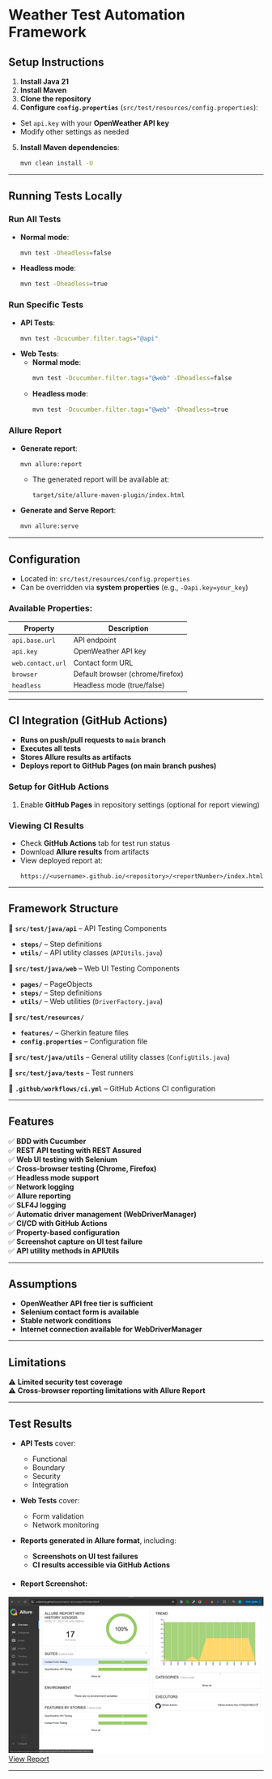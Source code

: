 # Weather Test Automation Framework

## Setup Instructions
1. **Install Java 21**
2. **Install Maven**
3. **Clone the repository**
4. **Configure `config.properties`** (`src/test/resources/config.properties`):
  - Set `api.key` with your **OpenWeather API key**
  - Modify other settings as needed
5. **Install Maven dependencies**:
   ```sh
   mvn clean install -U
   ```  

---

## Running Tests Locally
### Run All Tests
- **Normal mode**:
  ```sh
  mvn test -Dheadless=false
  ```
- **Headless mode**:
  ```sh
  mvn test -Dheadless=true
  ```

### Run Specific Tests
- **API Tests**:
  ```sh
  mvn test -Dcucumber.filter.tags="@api"
  ```
- **Web Tests**:
  - **Normal mode**:
    ```sh
    mvn test -Dcucumber.filter.tags="@web" -Dheadless=false
    ```
  - **Headless mode**:
    ```sh
    mvn test -Dcucumber.filter.tags="@web" -Dheadless=true
    ```

### Allure Report
- **Generate report**:
  ```sh
  mvn allure:report
  ```
  - The generated report will be available at:
    ```
    target/site/allure-maven-plugin/index.html
    ```
- **Generate and Serve Report**:
  ```sh
  mvn allure:serve
  ```

---

## Configuration
- Located in: `src/test/resources/config.properties`
- Can be overridden via **system properties** (e.g., `-Dapi.key=your_key`)

### Available Properties:
| Property | Description |
|----------|------------|
| `api.base.url` | API endpoint |
| `api.key` | OpenWeather API key |
| `web.contact.url` | Contact form URL |
| `browser` | Default browser (chrome/firefox) |
| `headless` | Headless mode (true/false) |

---

## CI Integration (GitHub Actions)
- **Runs on push/pull requests to `main` branch**
- **Executes all tests**
- **Stores Allure results as artifacts**
- **Deploys report to GitHub Pages (on main branch pushes)**

### Setup for GitHub Actions
1. Enable **GitHub Pages** in repository settings (optional for report viewing)

### Viewing CI Results
- Check **GitHub Actions** tab for test run status
- Download **Allure results** from artifacts
- View deployed report at:
  ```
  https://<username>.github.io/<repository>/<reportNumber>/index.html
  ```

---

## Framework Structure
📂 **`src/test/java/api`** – API Testing Components
- **`steps/`** – Step definitions
- **`utils/`** – API utility classes (`APIUtils.java`)

📂 **`src/test/java/web`** – Web UI Testing Components
- **`pages/`** – PageObjects
- **`steps/`** – Step definitions
- **`utils/`** – Web utilities (`DriverFactory.java`)

📂 **`src/test/resources/`**
- **`features/`** – Gherkin feature files
- **`config.properties`** – Configuration file

📂 **`src/test/java/utils`** – General utility classes (`ConfigUtils.java`)

📂 **`src/test/java/tests`** – Test runners

📂 **`.github/workflows/ci.yml`** – GitHub Actions CI configuration

---

## Features
✅ **BDD with Cucumber**  
✅ **REST API testing with REST Assured**  
✅ **Web UI testing with Selenium**  
✅ **Cross-browser testing (Chrome, Firefox)**  
✅ **Headless mode support**  
✅ **Network logging**  
✅ **Allure reporting**  
✅ **SLF4J logging**  
✅ **Automatic driver management (WebDriverManager)**  
✅ **CI/CD with GitHub Actions**  
✅ **Property-based configuration**  
✅ **Screenshot capture on UI test failure**  
✅ **API utility methods in APIUtils**

---

## Assumptions
- **OpenWeather API free tier is sufficient**
- **Selenium contact form is available**
- **Stable network conditions**
- **Internet connection available for WebDriverManager**

---

## Limitations
⚠ **Limited security test coverage**  
⚠ **Cross-browser reporting limitations with Allure Report**

---

## Test Results
- **API Tests** cover:
  - Functional
  - Boundary
  - Security
  - Integration

- **Web Tests** cover:
  - Form validation
  - Network monitoring

- **Reports generated in Allure format**, including:
  - **Screenshots on UI test failures**
  - **CI results accessible via GitHub Actions**
- #### Report Screenshot:
![Allure Report](./src/test/resources/img/report_screenshot.png)
[View Report](https://codemora.github.io/automation-test-project/45/index.html)

---

